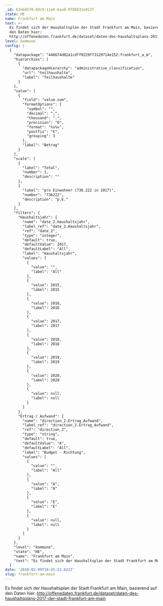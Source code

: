 ```yaml
---
_id: 62eb8570-0dc9-11e8-baa8-9788832e013f
state: HE
name: Frankfurt am Main
text: >-
  Es findet sich der Haushaltsplan der Stadt Frankfurt am Main, basierend auf
  den Daten hier:
  http://offenedaten.frankfurt.de/dataset/daten-des-haushaltsplans-2017-der-stadt-frankfurt-am-main
level: kommune
config: |-
  {
    "datapackage": "446674d02a1cdff9229f73129714e152:frankfurt_a_m",
    "hierarchies": [
      {
        "datapackageHierarchy": "administrative_classification",
        "url": "teilhaushalte",
        "label": "Teilhaushalte"
      }
    ],
    "value": [
      {
        "field": "value.sum",
        "formatOptions": {
          "symbol": "",
          "decimal": ",",
          "thousand": ".",
          "precision": "0",
          "format": "%s%v",
          "postfix": "€",
          "grouping": 3
        },
        "label": "Betrag"
      }
    ],
    "scale": [
      {
        "label": "Total",
        "number": 1,
        "description": ""
      },
      {
        "label": "pro Einwohner (736.222 in 2017)",
        "number": "736222",
        "description": "p.E."
      }
    ],
    "filters": {
      "Haushaltsjahr": {
        "name": "date_2.Haushaltsjahr",
        "label_ref": "date_2.Haushaltsjahr",
        "ref": "date_2",
        "type": "integer",
        "default": true,
        "defaultValue": 2017,
        "defaultLabel": "All",
        "label": "Haushaltsjahr",
        "values": [
          {
            "value": "",
            "label": "All"
          },
          {
            "value": 2015,
            "label": 2015
          },
          {
            "value": 2016,
            "label": 2016
          },
          {
            "value": 2017,
            "label": 2017
          },
          {
            "value": 2018,
            "label": 2018
          },
          {
            "value": 2019,
            "label": 2019
          },
          {
            "value": 2020,
            "label": 2020
          },
          {
            "value": null,
            "label": null
          }
        ]
      },
      "Ertrag / Aufwand": {
        "name": "direction_2.Ertrag_Aufwand",
        "label_ref": "direction_2.Ertrag_Aufwand",
        "ref": "direction_2",
        "type": "string",
        "default": true,
        "defaultValue": "A",
        "defaultLabel": "All",
        "label": "Budget - Richtung",
        "values": [
          {
            "value": "",
            "label": "All"
          },
          {
            "value": "A",
            "label": "A"
          },
          {
            "value": "E",
            "label": "E"
          },
          {
            "value": null,
            "label": null
          }
        ]
      }
    },
    "level": "kommune",
    "state": "HE",
    "name": "Frankfurt am Main",
    "text": "Es findet sich der Haushaltsplan der Stadt Frankfurt am Main, basierend auf den Daten hier: http://offenedaten.frankfurt.de/dataset/daten-des-haushaltsplans-2017-der-stadt-frankfurt-am-main"
  }
date: '2018-02-09T18:45:23.622Z'
slug: frankfurt-am-main
---
```

Es findet sich der Haushaltsplan der Stadt Frankfurt am Main, basierend auf den Daten hier: http://offenedaten.frankfurt.de/dataset/daten-des-haushaltsplans-2017-der-stadt-frankfurt-am-main
